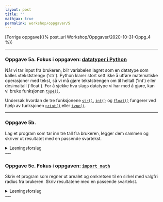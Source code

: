 ```yaml
---
layout: post
title: ""
mathjax: true
permalink: workshop/oppgaver/5
---
```


[Forrige oppgave]({% post_url Workshop/Oppgaver/2020-10-31-Oppg_4 %})

---

### Oppgave 5a. Fokus i oppgaven: [datatyper i Python](https://www.w3schools.com/python/python_datatypes.asp)

Når vi tar input fra brukeren, blir variabelen lagret som en datatype som kalles «tekststreng» ('str'). Python klarer stort sett ikke å utføre matematiske operasjoner med tekst, så vi må gjøre tekststrengen om til heltall ('int') eller desimaltall ('float'). For å sjekke hva slags datatype vi har med å gjøre, kan vi bruke funksjonen [`type()`](https://www.w3schools.com/python/ref_func_type.asp).

Undersøk hvordan de tre funksjonene [`str()`](https://www.w3schools.com/python/ref_func_str.asp), [`int()`](https://www.w3schools.com/python/ref_func_int.asp) og [`float()`](https://www.w3schools.com/python/ref_func_float.asp) fungerer ved hjelp av funksjonen [`print()`](https://www.w3schools.com/python/ref_func_print.asp) eller [`type()`](https://www.w3schools.com/python/ref_func_type.asp).

---

### Oppgave 5b.

Lag et program som tar inn tre tall fra brukeren, legger dem sammen og skriver ut resultatet med en passende svartekst.

<details>
<summary>Løsningsforslag</summary>
<p>
{% highlight python %}
tall1 = float(input("Skriv et tall: "))
tall2 = float(input("Skriv et tall: "))
tall3 = float(input("Skriv et tall: "))

print(f"Summen av {tall1} + {tall2} + {tall3} er {tall1+tall2+tall3}")
{% endhighlight %}

</p>
</details>
---

### Oppgave 5c. Fokus i oppgaven: [`import math`](https://www.w3schools.com/python/python_math.asp)

Skriv et program som regner ut arealet og omkretsen til en sirkel med valgfri radius fra brukeren. Skriv resultatene med en passende svartekst.

<details>
<summary>Løsningsforslag</summary>
<p>
{% highlight python %}
import math

radius = float(input("Hva er radius til sirkelen? "))
omkrets = 2 _ math.pi _ radius
areal = math.pi \* (float(radius)\*\*2)

print(f"Arealet til sirkelen med radius {radius} er {round(areal,3)}")
print(f"Omkretsen til sirkelen med radius {radius} er {round(omkrets,3)}")
{% endhighlight %}

</p>
</details>
---